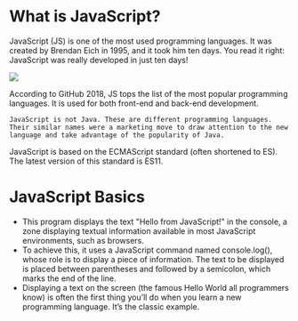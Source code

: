 # What is JavaScript?
 JavaScript (JS) is one of the most used programming languages. It was created by Brendan Eich in 1995, and it took him ten days. You read it right: JavaScript was really developed in just ten days!


<img src = "https://ucarecdn.com/541cca3b-6668-401c-9e88-ed9ed42a61a3/" class="center" >




 According to GitHub 2018, JS tops the list of the most popular programming languages. It is used for both front-end and back-end development.

```
JavaScript is not Java. These are different programming languages. Their similar names were a marketing move to draw attention to the new language and take advantage of the popularity of Java.
```
JavaScript is based on the ECMAScript standard (often shortened to ES). The latest version of this standard is ES11.





# JavaScript Basics
 - This program displays the text "Hello from JavaScript!" in the console, a zone displaying textual information available in most JavaScript environments, such as browsers.
 -  To achieve this, it uses a JavaScript command named console.log(), whose role is to display a piece of information. The text to be displayed is placed between parentheses and followed by a semicolon, which marks the end of the line.
  - Displaying a text on the screen (the famous Hello World all programmers know) is often the first thing you’ll do when you learn a new programming language. It’s the classic example. 


